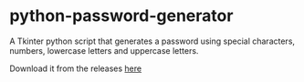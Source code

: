 # python-password-generator
A Tkinter python script that generates a password using special characters, numbers, lowercase letters and uppercase letters.

Download it from the releases [here](https://github.com/underscoregamedev/python-password-generator/releases/download/v1.0.0/PSWDGEN.exe)
